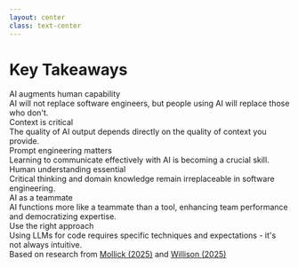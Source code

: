 ```yaml
---
layout: center
class: text-center
---
```


# Key Takeaways

<div class="grid grid-cols-3 gap-6 mt-8 text-left">
  <div class="bg-gradient-to-r from-blue-500/20 to-indigo-400/20 p-5 rounded-lg shadow-md backdrop-blur-sm">
    <carbon:idea class="text-3xl mb-2 text-blue-500" />
    <div class="font-bold text-base">AI augments human capability</div>
    <div class="mt-1 text-sm">AI will not replace software engineers, but people using AI will replace those who don't.</div>
  </div>
  <div class="bg-gradient-to-r from-purple-500/20 to-violet-400/20 p-5 rounded-lg shadow-md backdrop-blur-sm">
    <carbon:document class="text-3xl mb-2 text-blue-500" />
    <div class="font-bold text-base">Context is critical</div>
    <div class="mt-1 text-sm">The quality of AI output depends directly on the quality of context you provide.</div>
  </div>
  <div class="bg-gradient-to-r from-green-500/20 to-teal-400/20 p-5 rounded-lg shadow-md backdrop-blur-sm">
    <carbon:chat class="text-3xl mb-2 text-blue-500" />
    <div class="font-bold text-base">Prompt engineering matters</div>
    <div class="mt-1 text-sm">Learning to communicate effectively with AI is becoming a crucial skill.</div>
  </div>
  <div class="bg-gradient-to-r from-amber-500/20 to-orange-400/20 p-5 rounded-lg shadow-md backdrop-blur-sm">
    <carbon:user-profile class="text-3xl mb-2 text-blue-500" />
    <div class="font-bold text-base">Human understanding essential</div>
    <div class="mt-1 text-sm">Critical thinking and domain knowledge remain irreplaceable in software engineering.</div>
  </div>
  <div class="bg-gradient-to-r from-red-500/20 to-pink-400/20 p-5 rounded-lg shadow-md backdrop-blur-sm">
    <carbon:user-multiple class="text-3xl mb-2 text-blue-500" />
    <div class="font-bold text-base">AI as a teammate</div>
    <div class="mt-1 text-sm">AI functions more like a teammate than a tool, enhancing team performance and democratizing expertise.</div>
  </div>
  <div class="bg-gradient-to-r from-cyan-500/20 to-blue-400/20 p-5 rounded-lg shadow-md backdrop-blur-sm">
    <carbon:code-reference class="text-3xl mb-2 text-blue-500" />
    <div class="font-bold text-base">Use the right approach</div>
    <div class="mt-1 text-sm">Using LLMs for code requires specific techniques and expectations - it's not always intuitive.</div>
  </div>
</div>

<div class="mt-4 text-sm opacity-70">
  Based on research from <a href="https://www.oneusefulthing.org/p/the-cybernetic-teammate" target="_blank" class="underline">Mollick (2025)</a> and <a href="https://simonwillison.net/2025/Mar/11/using-llms-for-code/" target="_blank" class="underline">Willison (2025)</a>
</div> 